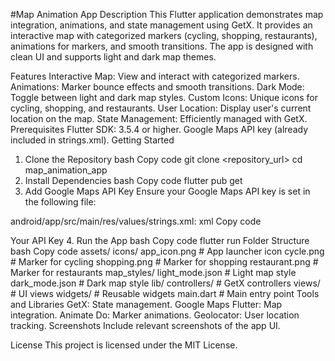 #Map Animation App
Description
This Flutter application demonstrates map integration, animations, and state management using GetX. It provides an interactive map with categorized markers (cycling, shopping, restaurants), animations for markers, and smooth transitions. The app is designed with clean UI and supports light and dark map themes.

Features
Interactive Map: View and interact with categorized markers.
Animations: Marker bounce effects and smooth transitions.
Dark Mode: Toggle between light and dark map styles.
Custom Icons: Unique icons for cycling, shopping, and restaurants.
User Location: Display user's current location on the map.
State Management: Efficiently managed with GetX.
Prerequisites
Flutter SDK: 3.5.4 or higher.
Google Maps API key (already included in strings.xml).
Getting Started
1. Clone the Repository
   bash
   Copy code
   git clone <repository_url>
   cd map_animation_app
2. Install Dependencies
   bash
   Copy code
   flutter pub get
3. Add Google Maps API Key
   Ensure your Google Maps API key is set in the following file:

android/app/src/main/res/values/strings.xml:
xml
Copy code
<?xml version="1.0" encoding="utf-8"?>
<resources>
    <string name="google_maps_api_key">Your API Key</string>
</resources>
4. Run the App
bash
Copy code
flutter run
Folder Structure
bash
Copy code
assets/
  icons/
    app_icon.png          # App launcher icon
    cycle.png             # Marker for cycling
    shopping.png          # Marker for shopping
    restaurant.png        # Marker for restaurants
  map_styles/
    light_mode.json       # Light map style
    dark_mode.json        # Dark map style
lib/
  controllers/            # GetX controllers
  views/                  # UI views
  widgets/                # Reusable widgets
  main.dart               # Main entry point
Tools and Libraries
GetX: State management.
Google Maps Flutter: Map integration.
Animate Do: Marker animations.
Geolocator: User location tracking.
Screenshots
Include relevant screenshots of the app UI.

License
This project is licensed under the MIT License.